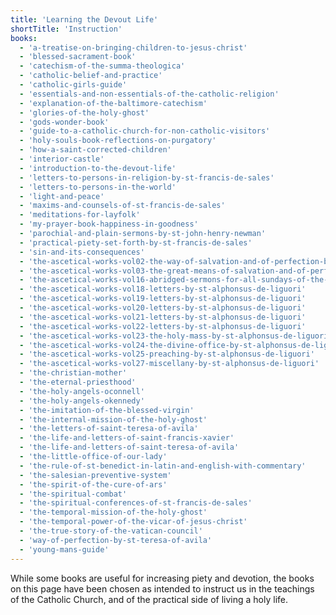 ```yaml
---
title: 'Learning the Devout Life'
shortTitle: 'Instruction'
books:
  - 'a-treatise-on-bringing-children-to-jesus-christ'
  - 'blessed-sacrament-book'
  - 'catechism-of-the-summa-theologica'
  - 'catholic-belief-and-practice'
  - 'catholic-girls-guide'
  - 'essentials-and-non-essentials-of-the-catholic-religion'
  - 'explanation-of-the-baltimore-catechism'
  - 'glories-of-the-holy-ghost'
  - 'gods-wonder-book'
  - 'guide-to-a-catholic-church-for-non-catholic-visitors'
  - 'holy-souls-book-reflections-on-purgatory'
  - 'how-a-saint-corrected-children'
  - 'interior-castle'
  - 'introduction-to-the-devout-life'
  - 'letters-to-persons-in-religion-by-st-francis-de-sales'
  - 'letters-to-persons-in-the-world'
  - 'light-and-peace'
  - 'maxims-and-counsels-of-st-francis-de-sales'
  - 'meditations-for-layfolk'
  - 'my-prayer-book-happiness-in-goodness'
  - 'parochial-and-plain-sermons-by-st-john-henry-newman'
  - 'practical-piety-set-forth-by-st-francis-de-sales'
  - 'sin-and-its-consequences'
  - 'the-ascetical-works-vol02-the-way-of-salvation-and-of-perfection-by-st-alphonsus-de-liguori'
  - 'the-ascetical-works-vol03-the-great-means-of-salvation-and-of-perfection-by-st-alphonsus-de-liguori'
  - 'the-ascetical-works-vol16-abridged-sermons-for-all-sundays-of-the-year-by-st-alphonsus-de-liguori'
  - 'the-ascetical-works-vol18-letters-by-st-alphonsus-de-liguori'
  - 'the-ascetical-works-vol19-letters-by-st-alphonsus-de-liguori'
  - 'the-ascetical-works-vol20-letters-by-st-alphonsus-de-liguori'
  - 'the-ascetical-works-vol21-letters-by-st-alphonsus-de-liguori'
  - 'the-ascetical-works-vol22-letters-by-st-alphonsus-de-liguori'
  - 'the-ascetical-works-vol23-the-holy-mass-by-st-alphonsus-de-liguori'
  - 'the-ascetical-works-vol24-the-divine-office-by-st-alphonsus-de-liguori'
  - 'the-ascetical-works-vol25-preaching-by-st-alphonsus-de-liguori'
  - 'the-ascetical-works-vol27-miscellany-by-st-alphonsus-de-liguori'
  - 'the-christian-mother'
  - 'the-eternal-priesthood'
  - 'the-holy-angels-oconnell'
  - 'the-holy-angels-okennedy'
  - 'the-imitation-of-the-blessed-virgin'
  - 'the-internal-mission-of-the-holy-ghost'
  - 'the-letters-of-saint-teresa-of-avila'
  - 'the-life-and-letters-of-saint-francis-xavier'
  - 'the-life-and-letters-of-saint-teresa-of-avila'
  - 'the-little-office-of-our-lady'
  - 'the-rule-of-st-benedict-in-latin-and-english-with-commentary'
  - 'the-salesian-preventive-system'
  - 'the-spirit-of-the-cure-of-ars'
  - 'the-spiritual-combat'
  - 'the-spiritual-conferences-of-st-francis-de-sales'
  - 'the-temporal-mission-of-the-holy-ghost'
  - 'the-temporal-power-of-the-vicar-of-jesus-christ'
  - 'the-true-story-of-the-vatican-council'
  - 'way-of-perfection-by-st-teresa-of-avila'
  - 'young-mans-guide'
---
```


While some books are useful for increasing piety and devotion, the books on this page have been chosen as intended to instruct us in the teachings of the Catholic Church, and of the practical side of living a holy life.
